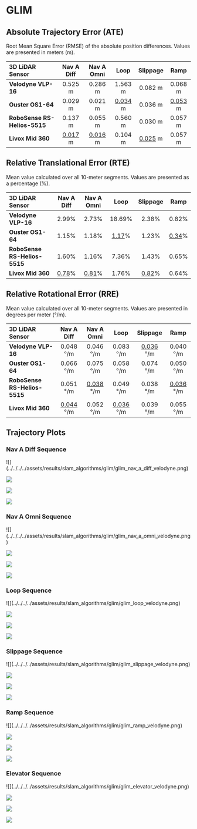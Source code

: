 # GLIM

## Absolute Trajectory Error (ATE)

Root Mean Square Error (RMSE) of the absolute position differences. Values are presented in meters (m).

| 3D LiDAR Sensor              | Nav A Diff     | Nav A Omni     | Loop           | Slippage       | Ramp           |
| :--------------------------- | :------------: | :------------: | :------------: | :------------: | :------------: |
| **Velodyne VLP-16**          | 0.525 m        | 0.286 m        | 1.563 m        | 0.082 m        | 0.068 m        |
| **Ouster OS1-64**            | 0.029 m        | 0.021 m        | <u>0.034</u> m | 0.036 m        | <u>0.053</u> m |
| **RoboSense RS-Helios-5515** | 0.137 m        | 0.055 m        | 0.560 m        | 0.030 m        | 0.057 m        |
| **Livox Mid 360**            | <u>0.017</u> m | <u>0.016</u> m | 0.104 m        | <u>0.025</u> m | 0.057 m        |

## Relative Translational Error (RTE)

Mean value calculated over all 10-meter segments. Values are presented as a percentage (%).

| 3D LiDAR Sensor              | Nav A Diff   | Nav A Omni   | Loop         | Slippage     | Ramp         |
| :--------------------------- | :----------: | :----------: | :----------: | :----------: | :----------: |
| **Velodyne VLP-16**          | 2.99%        | 2.73%        | 18.69%       | 2.38%        | 0.82%        |
| **Ouster OS1-64**            | 1.15%        | 1.18%        | <u>1.17</u>% | 1.23%        | <u>0.34</u>% |
| **RoboSense RS-Helios-5515** | 1.60%        | 1.16%        | 7.36%        | 1.43%        | 0.65%        |
| **Livox Mid 360**            | <u>0.78</u>% | <u>0.81</u>% | 1.76%        | <u>0.82</u>% | 0.64%        |

## Relative Rotational Error (RRE)

Mean value calculated over all 10-meter segments. Values are presented in degrees per meter (°/m).

| 3D LiDAR Sensor              | Nav A Diff       | Nav A Omni       | Loop             | Slippage         | Ramp             |
| :--------------------------- | :--------------: | :--------------: | :--------------: | :--------------: | :--------------: |
| **Velodyne VLP-16**          | 0.048 °/m        | 0.046 °/m        | 0.083 °/m        | <u>0.036</u> °/m | 0.040 °/m        |
| **Ouster OS1-64**            | 0.066 °/m        | 0.075 °/m        | 0.058 °/m        | 0.074 °/m        | 0.050 °/m        |
| **RoboSense RS-Helios-5515** | 0.051 °/m        | <u>0.038</u> °/m | 0.049 °/m        | 0.038 °/m        | <u>0.036</u> °/m |
| **Livox Mid 360**            | <u>0.044</u> °/m | 0.052 °/m        | <u>0.036</u> °/m | 0.039 °/m        | 0.055 °/m        |

## Trajectory Plots

### Nav A Diff Sequence 
<div class="grid" markdown>
![](../../../../assets/results/slam_algorithms/glim/glim_nav_a_diff_velodyne.png)

![](../../../../assets/results/slam_algorithms/glim/glim_nav_a_diff_ouster.png)

![](../../../../assets/results/slam_algorithms/glim/glim_nav_a_diff_robosense.png)

![](../../../../assets/results/slam_algorithms/glim/glim_nav_a_diff_livox.png)
</div>

### Nav A Omni Sequence 
<div class="grid" markdown>
![](../../../../assets/results/slam_algorithms/glim/glim_nav_a_omni_velodyne.png)

![](../../../../assets/results/slam_algorithms/glim/glim_nav_a_omni_ouster.png)

![](../../../../assets/results/slam_algorithms/glim/glim_nav_a_omni_robosense.png)

![](../../../../assets/results/slam_algorithms/glim/glim_nav_a_omni_livox.png)
</div>

### Loop Sequence 
<div class="grid" markdown>
![](../../../../assets/results/slam_algorithms/glim/glim_loop_velodyne.png)

![](../../../../assets/results/slam_algorithms/glim/glim_loop_ouster.png)

![](../../../../assets/results/slam_algorithms/glim/glim_loop_robosense.png)

![](../../../../assets/results/slam_algorithms/glim/glim_loop_livox.png)
</div>

### Slippage Sequence 
<div class="grid" markdown>
![](../../../../assets/results/slam_algorithms/glim/glim_slippage_velodyne.png)

![](../../../../assets/results/slam_algorithms/glim/glim_slippage_ouster.png)

![](../../../../assets/results/slam_algorithms/glim/glim_slippage_robosense.png)

![](../../../../assets/results/slam_algorithms/glim/glim_slippage_livox.png)
</div>

### Ramp Sequence 
<div class="grid" markdown>
![](../../../../assets/results/slam_algorithms/glim/glim_ramp_velodyne.png)

![](../../../../assets/results/slam_algorithms/glim/glim_ramp_ouster.png)

![](../../../../assets/results/slam_algorithms/glim/glim_ramp_robosense.png)

![](../../../../assets/results/slam_algorithms/glim/glim_ramp_livox.png)
</div>

### Elevator Sequence 
<div class="grid" markdown>
![](../../../../assets/results/slam_algorithms/glim/glim_elevator_velodyne.png)

![](../../../../assets/results/slam_algorithms/glim/glim_elevator_ouster.png)

![](../../../../assets/results/slam_algorithms/glim/glim_elevator_robosense.png)

![](../../../../assets/results/slam_algorithms/glim/glim_elevator_livox.png)
</div>